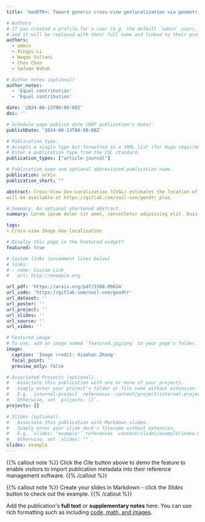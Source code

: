 ```yaml
---
title: 'GeoDTR+: Toward generic cross-view geolocalization via geometric disentanglement'

# Authors
# If you created a profile for a user (e.g. the default `admin` user), write the username (folder name) here
# and it will be replaced with their full name and linked to their profile.
authors:
  - admin
  - Xingyu Li
  - Waqas Sultani
  - Chen Chen
  - Safwan Wshah

# Author notes (optional)
author_notes:
  - 'Equal contribution'
  - 'Equal contribution'

date: '2024-08-13T00:00:00Z'
doi: ''

# Schedule page publish date (NOT publication's date).
publishDate: '2024-08-13T00:00:00Z'

# Publication type.
# Accepts a single type but formatted as a YAML list (for Hugo requirements).
# Enter a publication type from the CSL standard.
publication_types: ["article-journal"]

# Publication name and optional abbreviated publication name.
publication: arXiv
publication_short: ""

abstract: Cross-View Geo-Localization (CVGL) estimates the location of a ground image by matching it to a geo-tagged aerial image in a database. Recent works achieve outstanding progress on CVGL benchmarks. However, existing methods still suffer from poor performance in cross-area evaluation, in which the training and testing data are captured from completely distinct areas. We attribute this deficiency to the lack of ability to extract the geometric layout of visual features and models' overfitting to low-level details. Our preliminary work introduced a Geometric Layout Extractor (GLE) to capture the geometric layout from input features. However, the previous GLE does not fully exploit information in the input feature. In this work, we propose GeoDTR+ with an enhanced GLE module that better models the correlations among visual features. To fully explore the LS techniques from our preliminary work, we further propose Contrastive Hard Samples Generation (CHSG) to facilitate model training. Extensive experiments show that GeoDTR+ achieves state-of-the-art (SOTA) results in cross-area evaluation on CVUSA, CVACT, and VIGOR by a large margin (16.44%, 22.71%, and 13.66% without polar transformation) while keeping the same-area performance comparable to existing SOTA. Moreover, we provide detailed analyses of GeoDTR+. Our code
will be available at https://gitlab.com/vail-uvm/geodtr_plus.

# Summary. An optional shortened abstract.
summary: Lorem ipsum dolor sit amet, consectetur adipiscing elit. Duis posuere tellus ac convallis placerat. Proin tincidunt magna sed ex sollicitudin condimentum.

tags:
- Cross-view Image Geo-localization

# Display this page in the Featured widget?
featured: true

# Custom links (uncomment lines below)
# links:
# - name: Custom Link
#   url: http://example.org

url_pdf: 'https://arxiv.org/pdf/2308.09624'
url_code: 'https://gitlab.com/vail-uvm/geodtr'
url_dataset: ''
url_poster: ''
url_project: ''
url_slides: ''
url_source: ''
url_video: ''

# Featured image
# To use, add an image named `featured.jpg/png` to your page's folder.
image:
  caption: 'Image credit: Xiaohan Zhang'
  focal_point: ''
  preview_only: false

# Associated Projects (optional).
#   Associate this publication with one or more of your projects.
#   Simply enter your project's folder or file name without extension.
#   E.g. `internal-project` references `content/project/internal-project/index.md`.
#   Otherwise, set `projects: []`.
projects: []

# Slides (optional).
#   Associate this publication with Markdown slides.
#   Simply enter your slide deck's filename without extension.
#   E.g. `slides: "example"` references `content/slides/example/index.md`.
#   Otherwise, set `slides: ""`.
slides: example
---
```


{{% callout note %}}
Click the _Cite_ button above to demo the feature to enable visitors to import publication metadata into their reference management software.
{{% /callout %}}

{{% callout note %}}
Create your slides in Markdown - click the _Slides_ button to check out the example.
{{% /callout %}}

Add the publication's **full text** or **supplementary notes** here. You can use rich formatting such as including [code, math, and images](https://docs.hugoblox.com/content/writing-markdown-latex/).
